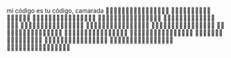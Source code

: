 mi código es tu código, camarada
🔴🔴🔴🔴🔴🔴🔴🔴🔴🔴🔴🔴🔴🔴🔴🔴
🔴🔴🔴🔴🔴🔴🔴🔴🔴💛🔴🔴🔴🔴🔴🔴
🔴🔴🔴🔴🔴🔴🔴🔴🔴💛💛🔴🔴🔴🔴🔴
🔴🔴🔴🔴🔴💛💛💛💛🔴💛💛🔴🔴🔴🔴
🔴🔴🔴🔴💛💛💛💛🔴🔴🔴💛💛🔴🔴🔴
🔴🔴🔴💛💛💛💛🔴🔴🔴🔴💛💛💛🔴🔴
🔴🔴💛💛💛💛💛💛🔴🔴🔴🔴💛💛🔴🔴
🔴💛💛💛💛🔴💛💛💛🔴🔴🔴💛💛💛🔴
🔴🔴💛💛🔴🔴🔴💛💛💛🔴🔴🔴💛💛🔴
🔴🔴🔴🔴🔴🔴🔴🔴💛💛💛🔴💛💛💛🔴
🔴🔴🔴🔴🔴💛🔴🔴🔴💛💛💛💛💛🔴🔴
🔴🔴🔴🔴💛💛💛🔴🔴🔴💛💛💛🔴🔴🔴
🔴🔴💛💛💛🔴💛💛💛💛💛💛💛💛🔴🔴
🔴🔴💛💛🔴🔴🔴💛💛💛🔴🔴💛💛🔴🔴
🔴🔴🔴🔴🔴🔴🔴🔴🔴🔴🔴🔴🔴🔴🔴🔴
